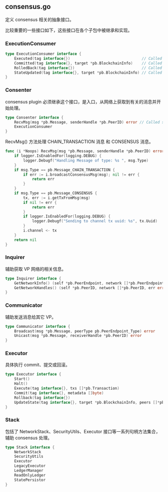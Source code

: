## consensus.go

定义 consensus 相关的抽象接口。

比较重要的一些接口如下，这些接口在各个子包中被继承和实现。

### ExecutionConsumer

```go
type ExecutionConsumer interface {
	Executed(tag interface{})                                // Called whenever Execute completes
	Committed(tag interface{}, target *pb.BlockchainInfo)    // Called whenever Commit completes
	RolledBack(tag interface{})                              // Called whenever a Rollback completes
	StateUpdated(tag interface{}, target *pb.BlockchainInfo) // Called when state transfer completes, if target is nil, this indicates a failure and a new target should be supplied
}
```

### Consenter

consensus plugin 必须继承这个接口，是入口，从网络上获取到有关的消息并开始处理。

```go
type Consenter interface {
	RecvMsg(msg *pb.Message, senderHandle *pb.PeerID) error // Called serially with incoming messages from gRPC
	ExecutionConsumer
}
```

RecvMsg() 方法处理 CHAIN_TRANSACTION 消息 和 CONSENSUS 消息。

```go
func (i *Noops) RecvMsg(msg *pb.Message, senderHandle *pb.PeerID) error {
	if logger.IsEnabledFor(logging.DEBUG) {
		logger.Debugf("Handling Message of type: %s ", msg.Type)
	}
	if msg.Type == pb.Message_CHAIN_TRANSACTION {
		if err := i.broadcastConsensusMsg(msg); nil != err {
			return err
		}
	}
	if msg.Type == pb.Message_CONSENSUS {
		tx, err := i.getTxFromMsg(msg)
		if nil != err {
			return err
		}
		if logger.IsEnabledFor(logging.DEBUG) {
			logger.Debugf("Sending to channel tx uuid: %s", tx.Uuid)
		}
		i.channel <- tx
	}
	return nil
}
```

### Inquirer

辅助获取 VP 网络的相关信息。

```go
type Inquirer interface {
	GetNetworkInfo() (self *pb.PeerEndpoint, network []*pb.PeerEndpoint, err error)
	GetNetworkHandles() (self *pb.PeerID, network []*pb.PeerID, err error)
}
```

### Communicator

辅助发送消息给其它 VP。

```go
type Communicator interface {
	Broadcast(msg *pb.Message, peerType pb.PeerEndpoint_Type) error
	Unicast(msg *pb.Message, receiverHandle *pb.PeerID) error
}
```

### Executor

具体执行 commit、提交或回滚。


```go
type Executor interface {
	Start()                                                                     // Bring up the resources needed to use this interface
	Halt()                                                                      // Tear down the resources needed to use this interface
	Execute(tag interface{}, txs []*pb.Transaction)                             // Executes a set of transactions, this may be called in succession
	Commit(tag interface{}, metadata []byte)                                    // Commits whatever transactions have been executed
	Rollback(tag interface{})                                                   // Rolls back whatever transactions have been executed
	UpdateState(tag interface{}, target *pb.BlockchainInfo, peers []*pb.PeerID) // Attempts to synchronize state to a particular target, implicitly calls rollback if needed
}
```

### Stack

包括了 NetworkStack、SecurityUtils、Executor 接口等一系列句柄方法集合，辅助 consensus 处理。

```go
type Stack interface {
	NetworkStack
	SecurityUtils
	Executor
	LegacyExecutor
	LedgerManager
	ReadOnlyLedger
	StatePersistor
}
```